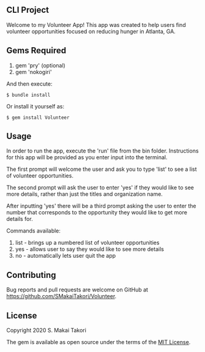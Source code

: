 ## CLI Project

Welcome to my Volunteer App! This app was created to help users find volunteer opportunities focused on reducing hunger in Atlanta, GA.

## Gems Required

 1) gem 'pry' (optional)
 2) gem 'nokogiri'

And then execute:

    $ bundle install

Or install it yourself as:

    $ gem install Volunteer

## Usage

In order to run the app, execute the 'run' file from the bin folder.
Instructions for this app will be provided as you enter input into the terminal.

The first prompt will welcome the user and ask you to type 'list' to see a list of volunteer opportunities. 

The second prompt will ask the user to enter 'yes' if they would like to see more details, rather than just the titles and organization name.

After inputting 'yes' there will be a third prompt asking the user to enter the number that corresponds to the opportunity they would like to get more details for.

Commands available:
1. list - brings up a numbered list of volunteer opportunities
2. yes - allows user to say they would like to see more details
3. no - automatically lets user quit the app

## Contributing

Bug reports and pull requests are welcome on GitHub at https://github.com/SMakaiTakori/Volunteer.


## License

Copyright 2020 S. Makai Takori

The gem is available as open source under the terms of the [MIT License](https://opensource.org/licenses/MIT).
